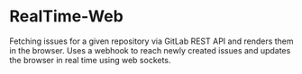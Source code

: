 # RealTime-Web
Fetching issues for a given repository via GitLab REST API and renders them in the browser. Uses a webhook to reach newly created issues and updates the browser in real time using web sockets.
